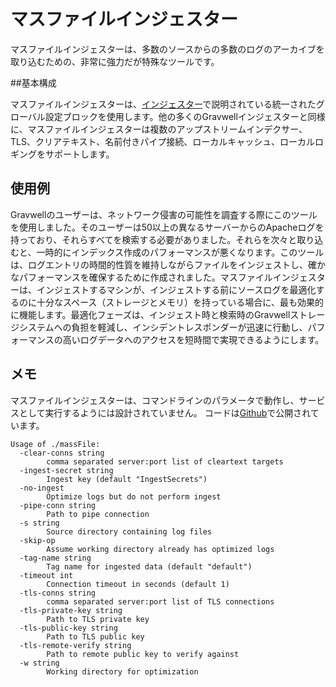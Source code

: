 # マスファイルインジェスター

マスファイルインジェスターは、多数のソースからの多数のログのアーカイブを取り込むための、非常に強力だが特殊なツールです。

##基本構成

マスファイルインジェスターは、[インジェスター](#!ingesters/ingesters.md#Global_Configuration_Parameters)で説明されている統一されたグローバル設定ブロックを使用します。他の多くのGravwellインジェスターと同様に、マスファイルインジェスターは複数のアップストリームインデクサー、TLS、クリアテキスト、名前付きパイプ接続、ローカルキャッシュ、ローカルロギングをサポートします。

## 使用例

Gravwellのユーザーは、ネットワーク侵害の可能性を調査する際にこのツールを使用しました。そのユーザーは50以上の異なるサーバーからのApacheログを持っており、それらすべてを検索する必要がありました。それらを次々と取り込むと、一時的にインデックス作成のパフォーマンスが悪くなります。このツールは、ログエントリの時間的性質を維持しながらファイルをインジェストし、確かなパフォーマンスを確保するために作成されました。マスファイルインジェスターは、インジェストするマシンが、インジェストする前にソースログを最適化するのに十分なスペース（ストレージとメモリ）を持っている場合に、最も効果的に機能します。最適化フェーズは、インジェスト時と検索時のGravwellストレージシステムへの負担を軽減し、インシデントレスポンダーが迅速に行動し、パフォーマンスの高いログデータへのアクセスを短時間で実現できるようにします。

## メモ

マスファイルインジェスターは、コマンドラインのパラメータで動作し、サービスとして実行するようには設計されていません。 コードは[Github](https://github.com/gravwell/ingesters)で公開されています。

```
Usage of ./massFile:
  -clear-conns string
        comma separated server:port list of cleartext targets
  -ingest-secret string
        Ingest key (default "IngestSecrets")
  -no-ingest
        Optimize logs but do not perform ingest
  -pipe-conn string
        Path to pipe connection
  -s string
        Source directory containing log files
  -skip-op
        Assume working directory already has optimized logs
  -tag-name string
        Tag name for ingested data (default "default")
  -timeout int
        Connection timeout in seconds (default 1)
  -tls-conns string
        comma separated server:port list of TLS connections
  -tls-private-key string
        Path to TLS private key
  -tls-public-key string
        Path to TLS public key
  -tls-remote-verify string
        Path to remote public key to verify against
  -w string
        Working directory for optimization
```
